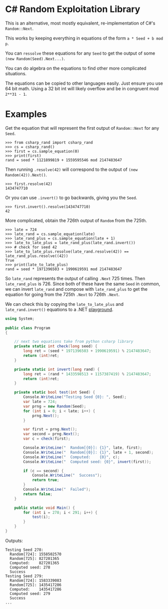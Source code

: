 # C# Random Exploitation Library

This is an alternative, most mostly equivalent, re-implementation of C#'s
`Random::Next`.

This works by keeping everything in equations of the form `a * Seed + b mod p`.

You can `ressolve` these equations for any `Seed` to get the output of some
`(new Random(Seed).Next...)`.

You can do algebra on the equations to find other more complicated situations.

The equations can be copied to other languages easily. Just ensure you use 64
bit math. Using a 32 bit int will likely overflow and be in congruent mod
`2**31 - 1`.

# Examples

Get the equation that will represent the first output of `Random::Next` for any `Seed`.

```
>>> from csharp_rand import csharp_rand
>>> cs = csharp_rand()
>>> first = cs.sample_equation(0)
>>> print(first)
rand = seed * 1121899819 + 1559595546 mod 2147483647
```

Then running `.resolve(42)` will correspond to the output of 
`(new Random(42)).Next()`.

```
>>> first.resolve(42)
1434747710
```

Or you can use `.invert()` to go backwards, giving you the `Seed`.

```
>>> first.invert().resolve(1434747710)
42
```

More complicated, obtain the 726th output of `Random` from the 725th.

```
>>> late = 724
>>> late_rand = cs.sample_equation(late)
>>> late_rand_plus = cs.sample_equation(late + 1)
>>> late_to_late_plus = late_rand_plus(late_rand.invert())
>>> # check for seed 42
>>> late_to_late_plus.resolve(late_rand.resolve(42)) == late_rand_plus.resolve((42))
True
>>> print(late_to_late_plus)
rand = seed * 1971396503 + 1990619591 mod 2147483647
```

So `late_rand` represents the output of calling `.Next` 725 times. Then
`late_rand_plus` is 726. Since both of these have the same `Seed` in common, we
can invert `late_rand` and compose with `late_rand_plus` to get the equation
for going from the 725th `.Next` to 726th `.Next`.

We can check this by copying the `late_to_late_plus` and `late_rand.invert()`
equations to a .NET [playground](https://dotnetfiddle.net/PLLcyC).

```cs
using System;
					
public class Program
{

	// next two equations take from python csharp library
	private static int check(long seed) {
		long ret = (seed * 1971396503 + 1990619591) % 2147483647;
		return (int)ret;
	}

	private static int invert(long rand) {
		long ret = (rand * 1433598513 + 1157387419) % 2147483647;
		return (int)ret;
	}

	private static bool test(int Seed) {
		Console.WriteLine("Testing Seed {0}: ", Seed);
		var late = 724;
		var prng = new Random(Seed);
		for (int i = 0; i < late; i++) {
			prng.Next();
		}

		var first = prng.Next();
		var second = prng.Next();
		var c = check(first);

		Console.WriteLine("  Random[{0}]: {1}", late, first);
		Console.WriteLine("  Random[{0}]: {1}", late + 1, second);
		Console.WriteLine("  Computed:    {0}", c);
		Console.WriteLine("  Computed seed: {0}", invert(first));

		if (c == second) {
			Console.WriteLine("  Success");
			return true;
		}
		Console.WriteLine("  Failed");
		return false;
	}

	public static void Main() {
		for (int i = 278; i < 291; i++) {
			test(i);
		}
	}
}
```

Outputs:

```
Testing Seed 278: 
  Random[724]: 1558502570
  Random[725]: 827201365
  Computed:    827201365
  Computed seed: 278
  Success
Testing Seed 279: 
  Random[724]: 1583339083
  Random[725]: 1435417286
  Computed:    1435417286
  Computed seed: 279
  Success
...
```

